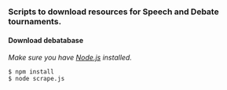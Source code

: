 ### Scripts to download resources for Speech and Debate tournaments.

#### Download debatabase

*Make sure you have [Node.js](http://nodejs.org) installed.*

`$ npm install`  
`$ node scrape.js`